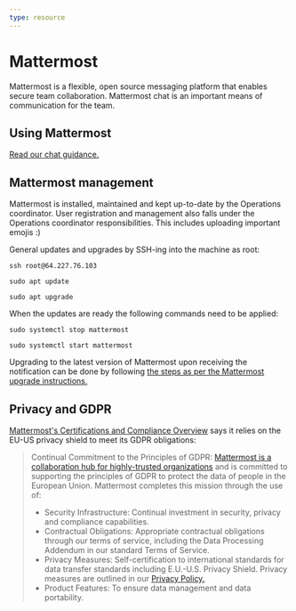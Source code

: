 ```yaml
---
type: resource
---
```


# Mattermost

Mattermost is a flexible, open source messaging platform that enables secure team collaboration. Mattermost chat is an important means of communication for the team.

## Using Mattermost

[Read our chat guidance.](https://about.publiccode.net/activities/communication/using-chat.html)

## Mattermost management

Mattermost is installed, maintained and kept up-to-date by the Operations coordinator. User registration and management also falls under the Operations coordinator responsibilities. This includes uploading important emojis :)

General updates and upgrades by SSH-ing into the machine as root: 

`ssh root@64.227.76.103`

`sudo apt update`

`sudo apt upgrade`

When the updates are ready the following commands need to be applied:

`sudo systemctl stop mattermost`

`sudo systemctl start mattermost`

Upgrading to the latest version of Mattermost upon receiving the notification can be done by following [the steps as per the Mattermost upgrade instructions.](https://docs.mattermost.com/administration/upgrade.html)

## Privacy and GDPR

[Mattermost's Certifications and Compliance Overview](https://docs.mattermost.com/overview/compliance.html) says it relies on the EU-US privacy shield to meet its GDPR obligations:

> Continual Commitment to the Principles of GDPR: [Mattermost is a collaboration hub for highly-trusted organizations](https://docs.mattermost.com/overview/compliance.html) and is committed to supporting the principles of GDPR to protect the data of people in the European Union. Mattermost completes this mission through the use of:
>
>* Security Infrastructure: Continual investment in security, privacy and compliance capabilities.
>* Contractual Obligations: Appropriate contractual obligations through our terms of service, including the Data Processing Addendum in our standard Terms of Service.
>* Privacy Measures: Self-certification to international standards for data transfer standards including E.U.-U.S. Privacy Shield. Privacy measures are outlined in our [Privacy Policy.](https://mattermost.com/privacy-policy/)
>* Product Features: To ensure data management and data portability.
